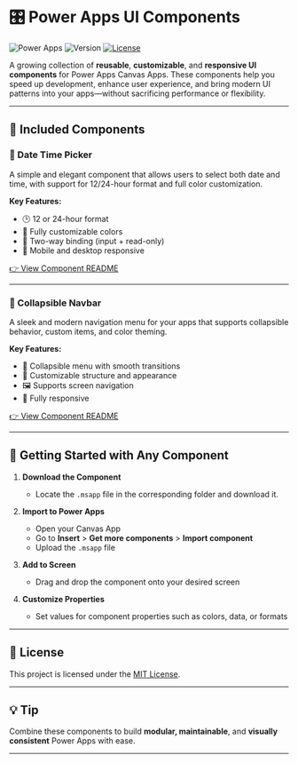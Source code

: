 # 🎛️ Power Apps UI Components

![Power Apps](https://img.shields.io/badge/built%20with-Power%20Apps-purple?style=flat-square)
![Version](https://img.shields.io/badge/status-Active-blue?style=flat-square)
[![License](https://img.shields.io/github/license/SantaRadovan/PowerAppsUI?style=flat-square)](../../LICENSE)

A growing collection of **reusable**, **customizable**, and **responsive UI components** for Power Apps Canvas Apps. These components help you speed up development, enhance user experience, and bring modern UI patterns into your apps—without sacrificing performance or flexibility.

---

## 🧩 Included Components

### 📅 Date Time Picker
A simple and elegant component that allows users to select both date and time, with support for 12/24-hour format and full color customization.

**Key Features:**
- 🕒 12 or 24-hour format
- 🎨 Fully customizable colors
- 🔁 Two-way binding (input + read-only)
- 📱 Mobile and desktop responsive

[👉 View Component README](./DateTimePicker/README.md)

---

### 🧭 Collapsible Navbar
A sleek and modern navigation menu for your apps that supports collapsible behavior, custom items, and color theming.

**Key Features:**
- 📂 Collapsible menu with smooth transitions
- 🧱 Customizable structure and appearance
- 🖼️ Supports screen navigation
- 📱 Fully responsive

[👉 View Component README](./CollapsibleNavbar/README.md)

---

## 🚀 Getting Started with Any Component

1. **Download the Component**  
   - Locate the `.msapp` file in the corresponding folder and download it.

2. **Import to Power Apps**  
   - Open your Canvas App  
   - Go to **Insert** > **Get more components** > **Import component**  
   - Upload the `.msapp` file

3. **Add to Screen**  
   - Drag and drop the component onto your desired screen

4. **Customize Properties**  
   - Set values for component properties such as colors, data, or formats

---

## 📄 License

This project is licensed under the [MIT License](../LICENSE).

---

## 💡 Tip

Combine these components to build **modular, maintainable**, and **visually consistent** Power Apps with ease.

---
